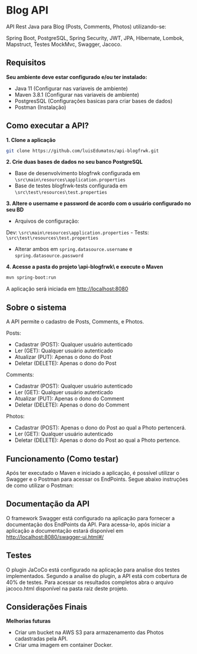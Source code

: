 # Blog API

API Rest Java para Blog (Posts, Comments, Photos) utilizando-se:
 
Spring Boot, PostgreSQL, Spring Security, JWT, JPA, Hibernate, Lombok, Mapstruct, Testes MockMvc, Swagger, Jacoco. 

## Requisitos 

**Seu ambiente deve estar configurado e/ou ter instalado:**

- Java 11 (Configurar nas variaveis de ambiente)
- Maven 3.8.1 (Configurar nas variaveis de ambiente)
- PostgresSQL (Configurações basicas para criar bases de dados)
- Postman (Instalação)

## Como executar a API?

**1. Clone a aplicação**

```bash
git clone https://github.com/luisEdumatos/api-blogfrwk.git
```

**2. Crie duas bases de dados no seu banco PostgreSQL**

- Base de desenvolvimento blogfrwk configurada em `\src\main\resources\application.properties`
- Base de testes blogfrwk-tests configurada em `\src\test\resources\test.properties`

**3. Altere o username e password de acordo com o usuário configurado no seu BD**

+ Arquivos de configuração:
 
Dev: `\src\main\resources\application.properties` - Tests: `\src\test\resources\test.properties`

+ Alterar ambos em `spring.datasource.username` e `spring.datasource.password` 

**4. Acesse a pasta do projeto \api-blogfrwk\ e execute o Maven**

```bash
mvn spring-boot:run
```
A aplicação será iniciada em <http://localhost:8080>

## Sobre o sistema 

A API permite o cadastro de Posts, Comments, e Photos. 

Posts: 
- Cadastrar (POST): Qualquer usuário autenticado 
- Ler (GET): Qualquer usuário autenticado
- Atualizar (PUT): Apenas o dono do Post
- Deletar (DELETE): Apenas o dono do Post

Comments:
- Cadastrar (POST): Qualquer usuário autenticado 
- Ler (GET): Qualquer usuário autenticado
- Atualizar (PUT): Apenas o dono do Comment
- Deletar (DELETE): Apenas o dono do Comment

Photos: 
- Cadastrar (POST): Apenas o dono do Post ao qual a Photo pertencerá.
- Ler (GET): Qualquer usuário autenticado
- Deletar (DELETE): Apenas o dono do Post ao qual a Photo pertence.

## Funcionamento (Como testar)

Após ter executado o Maven e iniciado a aplicação, é possível utilizar o Swagger e o Postman para acessar os EndPoints. 
Segue abaixo instruções de como utilizar o Postman: 



## Documentação da API

O framework Swagger está configurado na aplicação para fornecer a documentação dos EndPoints da API. 
Para acessa-lo, após iniciar a aplicação a documentação estará disponível em <http://localhost:8080/swagger-ui.html#/>

## Testes

O plugin JaCoCo está configurado na aplicação para analise dos testes implementados. Segundo a analise do plugin, a API está com cobertura de 40% de testes. 
Para acessar os resultados completos abra o arquivo jacoco.html disponível na pasta raiz deste projeto. 

## Considerações Finais

**Melhorias futuras**

- Criar um bucket na AWS S3 para armazenamento das Photos cadastradas pela API. 
- Criar uma imagem em container Docker. 